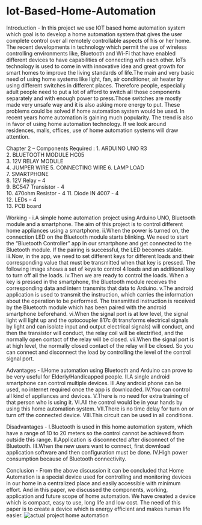 # Iot-Based-Home-Automation
Introduction - 
In this project we use IOT based home automation system which goal is to develop a home automation system that gives the user complete control over all remotely controllable aspects of his or her home.
The recent developments in technology which permit the use of wireless controlling environments like, Bluetooth and Wi-Fi that have enabled different devices to have capabilities of connecting with each other. IoTs technology is used to come in with innovative idea and great growth for smart homes to improve the living standards of life.The main and very basic need of using home systems like light, fan, air conditioner, air heater by using different switches in different places. Therefore people, especially adult people need to put a lot of afford to switch all those components separately and with enough power to press.Those switches are mostly made very unsafe way and it is also asking more energy to put. These problems could be solved if home automation system would be used. In recent years home automation is gaining much popularity. The trend is also in favor of using home automation technology. If we look around residences, malls, offices, use of home automation systems will draw attention.

Chapter 2 – Components Required :
     1.	ARDUINO UNO R3	
     2.	BLUETOOTH MODULE HC05	
     3.	12V RELAY MODULE	
     4.	JUMPER WIRE	
     5.	CONNECTING WIRE	
     6.	LAMP LOAD	
     7.	SMARTPHONE	
     8.	12V Relay – 4	
     9.	BC547 Transistor - 4	
    10.	470ohm Resistor - 4	
    11.	Diode IN 4007 - 4	
    12.	LEDs – 4	
    13.	PCB board	

Working - 
i.A simple home automation project using Arduino UNO, Bluetooth module and a smartphone. The aim of this project is to control different home appliances using a smartphone.
ii.When the power is turned on, the connection LED on the Bluetooth module starts blinking. We need to start the “Bluetooth Controller” app in our smartphone and get connected to the Bluetooth module. If the pairing is successful, the LED becomes stable.
iii.Now, in the app, we need to set different keys for different loads and their corresponding value that must be transmitted when that key is pressed. The following image shows a set of keys to control 4 loads and an additional key to turn off all the loads.
iv.Then we are ready to control the loads. When a key is pressed in the smartphone, the Bluetooth module receives the corresponding data and intern transmits that data to Arduino.
v.The android application is used to transmit the instruction, which carries the information about the operation to be performed. The transmitted instruction is received by the Bluetooth module which has been paired with the android smartphone beforehand.
vi.When the signal port is at low level, the signal light will light up and the optocoupler 817c (it transforms electrical signals by light and can isolate input and output electrical signals) will conduct, and then the transistor will conduct, the relay coil will be electrified, and the normally open contact of the relay will be closed. 
vii.When the signal port is at high level, the normally closed contact of the relay will be closed. So you can connect and disconnect the load by controlling the level of the control signal port.

Advantages - 
I.Home automation using Bluetooth and Arduino can prove to be very useful for Elderly/Handicapped people.
II.A single android smartphone can control multiple devices.
III.Any android phone can be used, no internet required once the app is downloaded.
IV.You can control all kind of appliances and devices.
V.There is no need for extra training of that person who is using it.
VI.All the control would be in your hands by using this home automation system.
VII.There is no time delay for turn on or turn off the connected device.
VIII.This circuit can be used in all conditions.

Disadvantages - 
I.Bluetooth is used in this home automation system, which have a range of 10 to 20 meters so the control cannot be achieved from outside this range.
II.Application is disconnected after disconnect of the Bluetooth.
III.When the new users want to connect, first download application software and then configuration must be done.
IV.High power consumption because of Bluetooth connectivity.

Conclusion - 
From the above discussion it can be concluded that Home Automation is a special device used for controlling and monitoring devices in our home in a centralized place and easily accessible with minimum effort. And in this paper, we discussed the components, working, application and future scope of home automation. We have created a device which is compact, easy to use, long life and low cost. The need of this paper is to create a device which is energy efficient and makes human life easier.
![actual project home automation](https://github.com/pawanps55/Iot-Based-Home-Automation/assets/156445826/f588df02-e1fa-4dcb-a3d2-48236b2323dc)
